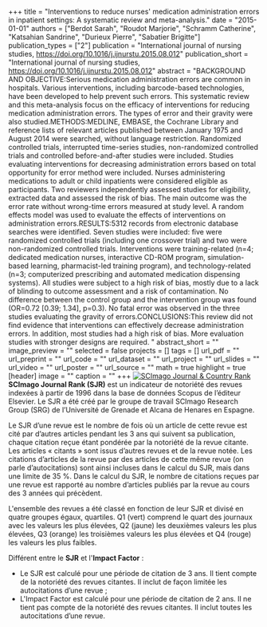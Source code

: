 +++
title = "Interventions to reduce nurses' medication administration errors in inpatient settings: A systematic review and meta-analysis."
date = "2015-01-01"
authors = ["Berdot Sarah", "Roudot Marjorie", "Schramm Catherine", "Katsahian Sandrine", "Durieux Pierre", "Sabatier Brigitte"]
publication_types = ["2"]
publication = "International journal of nursing studies, https://doi.org/10.1016/j.ijnurstu.2015.08.012"
publication_short = "International journal of nursing studies, https://doi.org/10.1016/j.ijnurstu.2015.08.012"
abstract = "BACKGROUND AND OBJECTIVE:Serious medication administration errors are common in hospitals. Various interventions, including barcode-based technologies, have been developed to help prevent such errors. This systematic review and this meta-analysis focus on the efficacy of interventions for reducing medication administration errors. The types of error and their gravity were also studied.METHODS:MEDLINE, EMBASE, the Cochrane Library and reference lists of relevant articles published between January 1975 and August 2014 were searched, without language restriction. Randomized controlled trials, interrupted time-series studies, non-randomized controlled trials and controlled before-and-after studies were included. Studies evaluating interventions for decreasing administration errors based on total opportunity for error method were included. Nurses administering medications to adult or child inpatients were considered eligible as participants. Two reviewers independently assessed studies for eligibility, extracted data and assessed the risk of bias. The main outcome was the error rate without wrong-time errors measured at study level. A random effects model was used to evaluate the effects of interventions on administration errors.RESULTS:5312 records from electronic database searches were identified. Seven studies were included: five were randomized controlled trials (including one crossover trial) and two were non-randomized controlled trials. Interventions were training-related (n=4; dedicated medication nurses, interactive CD-ROM program, simulation-based learning, pharmacist-led training program), and technology-related (n=3; computerized prescribing and automated medication dispensing systems). All studies were subject to a high risk of bias, mostly due to a lack of blinding to outcome assessment and a risk of contamination. No difference between the control group and the intervention group was found (OR=0.72 [0.39; 1.34], p=0.3). No fatal error was observed in the three studies evaluating the gravity of errors.CONCLUSIONS:This review did not find evidence that interventions can effectively decrease administration errors. In addition, most studies had a high risk of bias. More evaluation studies with stronger designs are required. "
abstract_short = ""
image_preview = ""
selected = false
projects = []
tags = []
url_pdf = ""
url_preprint = ""
url_code = ""
url_dataset = ""
url_project = ""
url_slides = ""
url_video = ""
url_poster = ""
url_source = ""
math = true
highlight = true
[header]
image = ""
caption = ""
+++
<a href="https://www.scimagojr.com/journalsearch.php?q=28137&amp;tip=sid&amp;exact=no" title="SCImago Journal &amp; Country Rank"><img border="0" src="https://www.scimagojr.com/journal_img.php?id=28137" alt="SCImago Journal &amp; Country Rank"  /></a>
**SCImago Journal Rank (SJR)** est un indicateur de notoriété des revues indexées à partir de 1996 dans la base de données Scopus de l’éditeur Elsevier. Le SJR a été créé par le groupe de travail SCImago Research Group (SRG) de l’Université de Grenade et Alcana de Henares en Espagne.  
  
Le SJR d’une revue est le nombre de fois où un article de cette revue est cité par d’autres articles pendant les 3 ans qui suivent sa publication, chaque citation reçue étant pondérée par la notoriété de la revue citante. Les articles « citants » sont issus d’autres revues et de la revue notée. Les citations d’articles de la revue par des articles de cette même revue (on parle d’autocitations) sont ainsi incluses dans le calcul du SJR, mais dans une limite de 35 %. Dans le calcul du SJR, le nombre de citations reçues par une revue est rapporté au nombre d’articles publiés par la revue au cours des 3 années qui précèdent.  
  
L'ensemble des revues a été classé en fonction de leur SJR et divisé en quatre groupes égaux, quartiles. Q1 (vert) comprend le quart des journaux avec les valeurs les plus élevées, Q2 (jaune) les deuxièmes valeurs les plus élevées, Q3 (orange) les troisièmes valeurs les plus élevées et Q4 (rouge) les valeurs les plus faibles.  
  
Différent entre le **SJR** et l'**Impact Factor** :  
- Le SJR est calculé pour une période de citation de 3 ans. Il tient compte de la notoriété des revues citantes. Il inclut de façon limitée les autocitations d’une revue ;  
- L'Impact Factor est calculé pour une période de citation de 2 ans. Il ne tient pas compte de la notoriété des revues citantes. Il inclut toutes les autocitations d’une revue.
